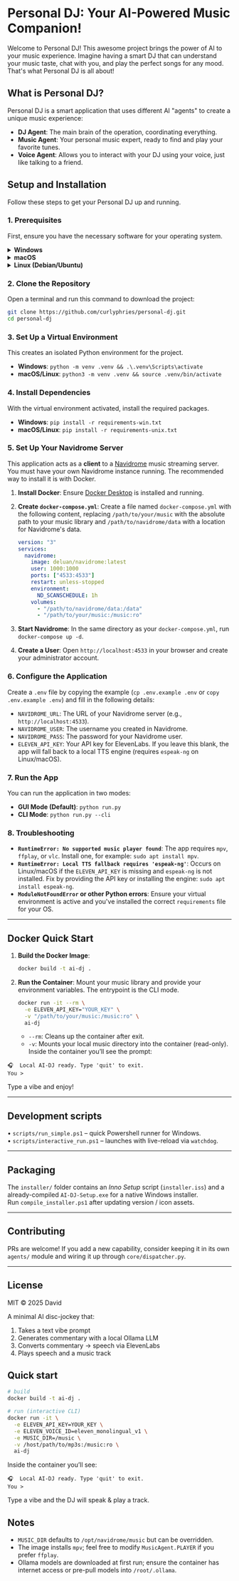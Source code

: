 # Personal DJ: Your AI-Powered Music Companion!

Welcome to Personal DJ! This awesome project brings the power of AI to your music experience. Imagine having a smart DJ that can understand your music taste, chat with you, and play the perfect songs for any mood. That's what Personal DJ is all about!

## What is Personal DJ?

Personal DJ is a smart application that uses different AI "agents" to create a unique music experience:

- **DJ Agent**: The main brain of the operation, coordinating everything.
- **Music Agent**: Your personal music expert, ready to find and play your favorite tunes.
- **Voice Agent**: Allows you to interact with your DJ using your voice, just like talking to a friend.

## Setup and Installation

Follow these steps to get your Personal DJ up and running.

### 1. Prerequisites

First, ensure you have the necessary software for your operating system.

<details>
<summary><strong>Windows</strong></summary>

- **Git**: Download and install from the [official Git website](https://git-scm.com/downloads/).
- **Python 3.10+**: Install from the [Microsoft Store](https://www.microsoft.com/store/productId/9PJPW5LDXLZ5) or [python.org](https://www.python.org/downloads/).
- **mpv Media Player**: A powerful, free media player. Install it with a package manager like [Winget](https://winstall.app/apps/9P98F7M3T08F) or [Chocolatey](https://community.chocolatey.org/packages/mpv).
  ```powershell
  winget install mpv
  ```

</details>

<details>
<summary><strong>macOS</strong></summary>

- You'll need [Homebrew](https://brew.sh/), the package manager for macOS.
- Install prerequisites with this command:
  ```bash
  brew install python git mpv
  ```

</details>

<details>
<summary><strong>Linux (Debian/Ubuntu)</strong></summary>

- Install prerequisites using `apt`:
  ```bash
  sudo apt update && sudo apt install python3 python3-venv git mpv espeak-ng
  ```
- *Note: `espeak-ng` is required for the local TTS fallback if you don't use the ElevenLabs API.*

</details>

### 2. Clone the Repository

Open a terminal and run this command to download the project:

```bash
git clone https://github.com/curlyphries/personal-dj.git
cd personal-dj
```

### 3. Set Up a Virtual Environment

This creates an isolated Python environment for the project.

- **Windows**: `python -m venv .venv && .\.venv\Scripts\activate`
- **macOS/Linux**: `python3 -m venv .venv && source .venv/bin/activate`

### 4. Install Dependencies

With the virtual environment activated, install the required packages.

- **Windows**: `pip install -r requirements-win.txt`
- **macOS/Linux**: `pip install -r requirements-unix.txt`

### 5. Set Up Your Navidrome Server

This application acts as a **client** to a [Navidrome](https://www.navidrome.org/) music streaming server. You must have your own Navidrome instance running. The recommended way to install it is with Docker.

1.  **Install Docker**: Ensure [Docker Desktop](https://www.docker.com/products/docker-desktop/) is installed and running.
2.  **Create `docker-compose.yml`**: Create a file named `docker-compose.yml` with the following content, replacing `/path/to/your/music` with the absolute path to your music library and `/path/to/navidrome/data` with a location for Navidrome's data.

    ```yaml
    version: "3"
    services:
      navidrome:
        image: deluan/navidrome:latest
        user: 1000:1000
        ports: ["4533:4533"]
        restart: unless-stopped
        environment:
          ND_SCANSCHEDULE: 1h
        volumes:
          - "/path/to/navidrome/data:/data"
          - "/path/to/your/music:/music:ro"
    ```

3.  **Start Navidrome**: In the same directory as your `docker-compose.yml`, run `docker-compose up -d`.
4.  **Create a User**: Open `http://localhost:4533` in your browser and create your administrator account.

### 6. Configure the Application

Create a `.env` file by copying the example (`cp .env.example .env` or `copy .env.example .env`) and fill in the following details:

- `NAVIDROME_URL`: The URL of your Navidrome server (e.g., `http://localhost:4533`).
- `NAVIDROME_USER`: The username you created in Navidrome.
- `NAVIDROME_PASS`: The password for your Navidrome user.
- `ELEVEN_API_KEY`: Your API key for ElevenLabs. If you leave this blank, the app will fall back to a local TTS engine (requires `espeak-ng` on Linux/macOS).

### 7. Run the App

You can run the application in two modes:

- **GUI Mode (Default)**: `python run.py`
- **CLI Mode**: `python run.py --cli`

### 8. Troubleshooting

-   **`RuntimeError: No supported music player found`**: The app requires `mpv`, `ffplay`, or `vlc`. Install one, for example: `sudo apt install mpv`.
-   **`RuntimeError: Local TTS fallback requires 'espeak-ng'`**: Occurs on Linux/macOS if the `ELEVEN_API_KEY` is missing and `espeak-ng` is not installed. Fix by providing the API key or installing the engine: `sudo apt install espeak-ng`.
-   **`ModuleNotFoundError` or other Python errors**: Ensure your virtual environment is active and you've installed the correct `requirements` file for your OS.

---

## Docker Quick Start 

1.  **Build the Docker Image**:
    ```bash
    docker build -t ai-dj .
    ```

2.  **Run the Container**:
    Mount your music library and provide your environment variables. The entrypoint is the CLI mode.
    ```bash
    docker run -it --rm \
      -e ELEVEN_API_KEY="YOUR_KEY" \
      -v "/path/to/your/music:/music:ro" \
      ai-dj
    ```
    -   `--rm`: Cleans up the container after exit.
    -   `-v`: Mounts your local music directory into the container (read-only).
Inside the container you’ll see the prompt:
```
🎧  Local AI-DJ ready. Type 'quit' to exit.
You >
```
Type a vibe and enjoy!

---

## Development scripts
• `scripts/run_simple.ps1` – quick Powershell runner for Windows.  
• `scripts/interactive_run.ps1` – launches with live-reload via `watchdog`.

---

## Packaging
The `installer/` folder contains an *Inno Setup* script (`installer.iss`) and a already-compiled `AI-DJ-Setup.exe` for a native Windows installer.  
Run `compile_installer.ps1` after updating version / icon assets.

---

## Contributing
PRs are welcome!  If you add a new capability, consider keeping it in its own `agents/` module and wiring it up through `core/dispatcher.py`.

---

## License
MIT © 2025 David


A minimal AI disc-jockey that:
1. Takes a text vibe prompt
2. Generates commentary with a local Ollama LLM
3. Converts commentary → speech via ElevenLabs
4. Plays speech and a music track

## Quick start

```bash
# build
docker build -t ai-dj .

# run (interactive CLI)
docker run -it \
  -e ELEVEN_API_KEY=YOUR_KEY \
  -e ELEVEN_VOICE_ID=eleven_monolingual_v1 \
  -e MUSIC_DIR=/music \
  -v /host/path/to/mp3s:/music:ro \
  ai-dj
```

Inside the container you’ll see:
```
🎧  Local AI-DJ ready. Type 'quit' to exit.
You >
```

Type a vibe and the DJ will speak & play a track.

## Notes
* `MUSIC_DIR` defaults to `/opt/navidrome/music` but can be overridden.
* The image installs `mpv`; feel free to modify `MusicAgent.PLAYER` if you prefer `ffplay`.
* Ollama models are downloaded at first run; ensure the container has internet access or pre-pull models into `/root/.ollama`.
